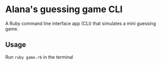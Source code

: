 # Alana's guessing game CLI
A Ruby command line interface app (CLI) that simulates a mini guessing game. 

## Usage
Run `ruby game.rb` in the terminal
